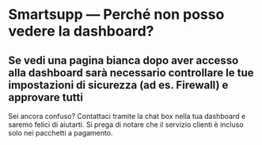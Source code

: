 # Smartsupp — Perché non posso vedere la dashboard?
## Se vedi una pagina bianca dopo aver accesso alla dashboard sarà necessario controllare le tue impostazioni di sicurezza (ad es. Firewall) e approvare tutti
Sei ancora confuso? Contattaci tramite la chat box nella tua dashboard e saremo felici di aiutarti. Si prega di notare che il servizio clienti è incluso solo nei pacchetti a pagamento.

